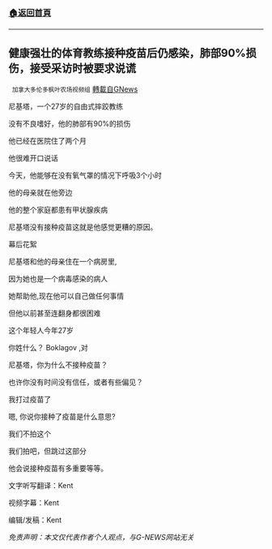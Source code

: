 ###  [:house:返回首頁](https://github.com/ourhimalayas/txt)
---


## 健康强壮的体育教练接种疫苗后仍感染，肺部90%损伤，接受采访时被要求说谎
` 加拿大多伦多枫叶农场视频组` [轉載自GNews](https://gnews.org/zh-hans/1600613/)

尼基塔，一个27岁的自由式摔跤教练

没有不良嗜好，他的肺部有90%的损伤

他已经在医院住了两个月

他很难开口说话

今天，他能够在没有氧气罩的情况下呼吸3个小时

他的母亲就在他旁边

他的整个家庭都患有甲状腺疾病

尼基塔没有接种疫苗这就是他感觉更糟的原因。

幕后花絮

尼基塔和他的母亲住在一个病房里,

因为她也是一个病毒感染的病人

她帮助他,现在他可以自己做任何事情

但他以前甚至连翻身都很困难

这个年轻人今年27岁

你姓什么？ Boklagov ,对

尼基塔，你为什么不接种疫苗？

也许你没有时间没有信任，或者有些偏见？

我打过疫苗了

嗯, 你说你接种了疫苗是什么意思?

我们不拍这个

我们拍吧，但跳过这部分

他会说接种疫苗有多重要等等。

文字听写翻译：Kent

视频字幕：Kent

编辑/发稿：Kent

*免责声明：本文仅代表作者个人观点，与G-NEWS网站无关*
